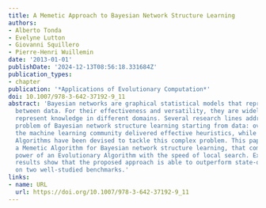 ```yaml
---
title: A Memetic Approach to Bayesian Network Structure Learning
authors:
- Alberto Tonda
- Evelyne Lutton
- Giovanni Squillero
- Pierre-Henri Wuillemin
date: '2013-01-01'
publishDate: '2024-12-13T08:56:18.331684Z'
publication_types:
- chapter
publication: '*Applications of Evolutionary Computation*'
doi: 10.1007/978-3-642-37192-9_11
abstract: 'Bayesian networks are graphical statistical models that represent inference
  between data. For their effectiveness and versatility, they are widely adopted to
  represent knowledge in different domains. Several research lines address the NP-hard
  problem of Bayesian network structure learning starting from data: over the years,
  the machine learning community delivered effective heuristics, while different Evolutionary
  Algorithms have been devised to tackle this complex problem. This paper presents
  a Memetic Algorithm for Bayesian network structure learning, that combines the exploratory
  power of an Evolutionary Algorithm with the speed of local search. Experimental
  results show that the proposed approach is able to outperform state-of-the-art heuristics
  on two well-studied benchmarks.'
links:
- name: URL
  url: https://doi.org/10.1007/978-3-642-37192-9_11
---
```

